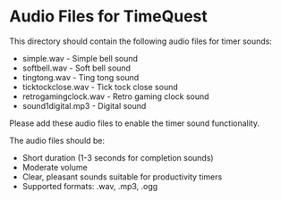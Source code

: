 # Audio Files for TimeQuest

This directory should contain the following audio files for timer sounds:

- simple.wav - Simple bell sound
- softbell.wav - Soft bell sound  
- tingtong.wav - Ting tong sound
- ticktockclose.wav - Tick tock close sound
- retrogamingclock.wav - Retro gaming clock sound
- sound1digital.mp3 - Digital sound

Please add these audio files to enable the timer sound functionality.

The audio files should be:
- Short duration (1-3 seconds for completion sounds)
- Moderate volume
- Clear, pleasant sounds suitable for productivity timers
- Supported formats: .wav, .mp3, .ogg
